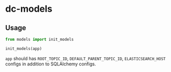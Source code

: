 # dc-models

## Usage

```py
from models import init_models

init_models(app)
```

`app` should has `ROOT_TOPIC_ID`, `DEFAULT_PARENT_TOPIC_ID`, `ELASTICSEARCH_HOST` configs in addition to SQLAlchemy configs.
